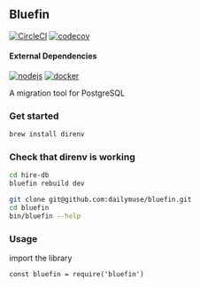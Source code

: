 Bluefin
-------

[![CircleCI](https://circleci.com/gh/dailymuse/conflator.svg?style=svg&circle-token=698d6375f0be2d64d95d72b3302b1bc739cc08b9)](https://circleci.com/gh/dailymuse/conflator) [![codecov](https://codecov.io/gh/dailymuse/conflator/branch/develop/graph/badge.svg?token=gd7zCcWUMv)](https://codecov.io/gh/dailymuse/conflator)

#### External Dependencies
[![nodejs](https://img.shields.io/badge/nodejs-%5E10.15.0-blue.svg)](https://nodejs.org/en/) [![docker](https://img.shields.io/badge/docker-%5E17.04.0-blue.svg)](https://www.docker.com/)


A migration tool for PostgreSQL

### Get started

```bash
brew install direnv
```
### Check that direnv is working
```bash
cd hire-db
bluefin rebuild dev
```


```bash
git clone git@github.com:dailymuse/bluefin.git
cd bluefin
bin/bluefin --help
```

### Usage

import the library

`const bluefin = require('bluefin')`
